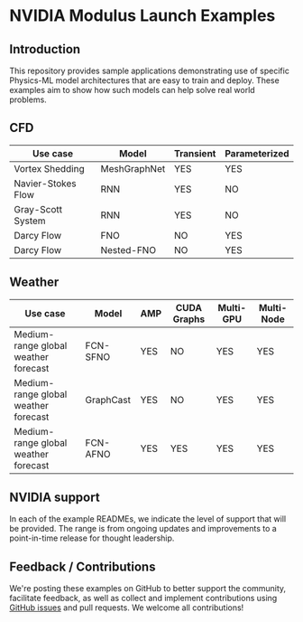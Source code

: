 # NVIDIA Modulus Launch Examples

 

## Introduction

This repository provides sample applications demonstrating use of specific Physics-ML 
model architectures that are easy to train and deploy. These examples aim to show how 
such models can help solve real world problems.

## CFD

|Use case|Model|Transient|Parameterized|
| --- | --- |  --- | --- |
|Vortex Shedding|MeshGraphNet|YES|YES|
|Navier-Stokes Flow|RNN|YES|NO|
|Gray-Scott System|RNN|YES|NO|
|Darcy Flow|FNO|NO|YES|
|Darcy Flow|Nested-FNO|NO|YES|
 

## Weather

|Use case|Model|AMP|CUDA Graphs|Multi-GPU| Multi-Node|
| --- | --- | --- | --- | --- | --- |
|Medium-range global weather forecast|FCN-SFNO|YES|NO|YES|YES|
|Medium-range global weather forecast|GraphCast|YES|NO|YES|YES|
|Medium-range global weather forecast|FCN-AFNO|YES|YES|YES|YES|

## NVIDIA support

In each of the example READMEs, we indicate the level of support that will be provided. 
The range is from ongoing updates and improvements to a point-in-time release for 
thought leadership.

## Feedback / Contributions

We're posting these examples on GitHub to better support the community, facilitate 
feedback, as well as collect and implement contributions using 
[GitHub issues](https://github.com/NVIDIA/modulus-launch/issues) and pull requests. 
We welcome all contributions!